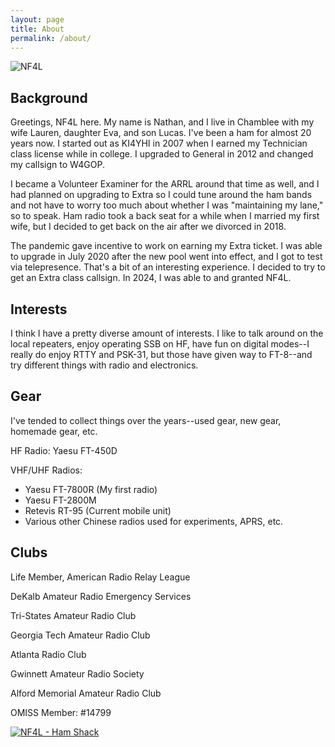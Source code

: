 ```yaml
---
layout: page
title: About
permalink: /about/
---
```


![NF4L](https://nf4l.net/images/IMG_1577.jpeg)

## Background
Greetings, NF4L here. My name is Nathan, and I live in Chamblee with my wife Lauren, daughter Eva, and son Lucas. I've been a ham for almost 20 years now. I started out as KI4YHI in 2007 when I earned my Technician class license while in college. I upgraded to General in 2012 and changed my callsign to W4GOP.

I became a Volunteer Examiner for the ARRL around that time as well, and I had planned on upgrading to Extra so I could tune around the ham bands and not have to worry too much about whether I was "maintaining my lane," so to speak. Ham radio took a back seat for a while when I married my first wife, but I decided to get back on the air after we divorced in 2018. 

The pandemic gave incentive to work on earning my Extra ticket. I was able to upgrade in July 2020 after the new pool went into effect, and I got to test via telepresence. That's a bit of an interesting experience. I decided to try to get an Extra class callsign. In 2024, I was able to and granted NF4L.

## Interests
I think I have a pretty diverse amount of interests. I like to talk around on the local repeaters, enjoy operating SSB on HF, have fun on digital modes--I really do enjoy RTTY and PSK-31, but those have given way to FT-8--and try different things with radio and electronics.

## Gear
I've tended to collect things over the years--used gear, new gear, homemade gear, etc.

HF Radio: Yaesu FT-450D

VHF/UHF Radios:
 - Yaesu FT-7800R (My first radio)
 - Yaesu FT-2800M
 - Retevis RT-95 (Current mobile unit)
 - Various other Chinese radios used for experiments, APRS, etc.

## Clubs

Life Member, American Radio Relay League

DeKalb Amateur Radio Emergency Services

Tri-States Amateur Radio Club

Georgia Tech Amateur Radio Club

Atlanta Radio Club

Gwinnett Amateur Radio Society

Alford Memorial Amateur Radio Club

OMISS Member: #14799

[![NF4L - Ham Shack](https://www.nf4l.net/images/IMG_2477.jpeg)](https://www.nf4l.net/images/IMG_2477-big.jpeg)